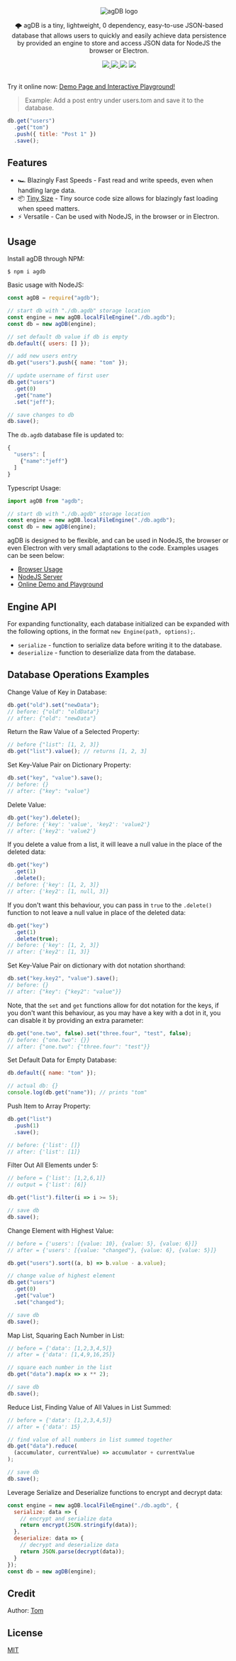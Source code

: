 <div align="center">
  <img src="./docs/logo.png" alt="agDB logo">

  <p>🌩️ agDB is a tiny, lightweight, 0 dependency, easy-to-use JSON-based database that allows users to quickly and easily achieve data persistence by provided an engine to store and access JSON data for NodeJS the browser or Electron.</p>

  <a href="https://npmjs.com/package/agdb">
    <img src="https://img.shields.io/npm/v/agdb?color=green">
  </a>
  <a href="https://bundlephobia.com/result?p=agdb">
    <img src="https://img.shields.io/bundlephobia/minzip/agdb?color=green">
  </a>
  <img src="https://img.shields.io/badge/dependencies-0-brightgreen?color=blue">
  <a href="./LICENSE">
    <img src="https://img.shields.io/badge/license-MIT-blue">
  </a>
</div>

<br>

<p> Try it online now: <a href="https://tomprograms.github.io/agdb">Demo Page and Interactive Playground!</a></p>

> Example: Add a post entry under users.tom and save it to the database.

```js
db.get("users")
  .get("tom")
  .push({ title: "Post 1" })
  .save();
```

## Features

- 🏎️ Blazingly Fast Speeds - Fast read and write speeds, even when handling large data.
- 📦 [Tiny Size](https://bundlephobia.com/result?p=agdb) - Tiny source code size allows for blazingly fast loading when speed matters.
- ⚡️ Versatile - Can be used with NodeJS, in the browser or in Electron.

## Usage

Install agDB through NPM:

```
$ npm i agdb
```

Basic usage with NodeJS:

```js
const agDB = require("agdb");

// start db with "./db.agdb" storage location
const engine = new agDB.localFileEngine("./db.agdb");
const db = new agDB(engine);

// set default db value if db is empty
db.default({ users: [] });

// add new users entry
db.get("users").push({ name: "tom" });

// update username of first user
db.get("users")
  .get(0)
  .get("name")
  .set("jeff");

// save changes to db
db.save();
```

The `db.agdb` database file is updated to:

```js
{
  "users": [
    {"name":"jeff"}
  ]
}
```

Typescript Usage:

```ts
import agDB from "agdb";

// start db with "./db.agdb" storage location
const engine = new agDB.localFileEngine("./db.agdb");
const db = new agDB(engine);
```

agDB is designed to be flexible, and can be used in NodeJS, the browser or even Electron with very small adaptations to the code. Examples usages can be seen below:

- [Browser Usage](./examples/browser.md)
- [NodeJS Server](./examples/node.md)
- [Online Demo and Playground](https://tomprograms.github.io/agdb)

## Engine API

For expanding functionality, each database initialized can be expanded with the following options, in the format `new Engine(path, options);`.

- `serialize` - function to serialize data before writing it to the database.
- `deserialize` - function to deserialize data from the database.

## Database Operations Examples

Change Value of Key in Database:

```js
db.get("old").set("newData");
// before: {"old": "oldData"}
// after: {"old": "newData"}
```

Return the Raw Value of a Selected Property:

```js
// before {"list": [1, 2, 3]}
db.get("list").value(); // returns [1, 2, 3]
```

Set Key-Value Pair on Dictionary Property:

```js
db.set("key", "value").save();
// before: {}
// after: {"key": "value"}
```

Delete Value:

```js
db.get("key").delete();
// before: {'key': 'value', 'key2': 'value2'}
// after: {'key2': 'value2'}
```

If you delete a value from a list, it will leave a null value in the place of the deleted data:

```js
db.get("key")
  .get(1)
  .delete();
// before: {'key': [1, 2, 3]}
// after: {'key2': [1, null, 3]}
```

If you don't want this behaviour, you can pass in `true` to the `.delete()` function to not leave a null value in place of the deleted data:

```js
db.get("key")
  .get(1)
  .delete(true);
// before: {'key': [1, 2, 3]}
// after: {'key2': [1, 3]}
```

Set Key-Value Pair on dictionary with dot notation shorthand:

```js
db.set("key.key2", "value").save();
// before: {}
// after: {"key": {"key2": "value"}}
```

Note, that the `set` and `get` functions allow for dot notation for the keys, if you don't want this behaviour, as you may have a key with a dot in it, you can disable it by providing an extra parameter:

```js
db.get("one.two", false).set("three.four", "test", false);
// before: {"one.two": {}}
// after: {"one.two": {"three.four": "test"}}
```

Set Default Data for Empty Database:

```js
db.default({ name: "tom" });

// actual db: {}
console.log(db.get("name")); // prints "tom"
```

Push Item to Array Property:

```js
db.get("list")
  .push(1)
  .save();

// before: {'list': []}
// after: {'list': [1]}
```

Filter Out All Elements under 5:

```js
// before = {'list': [1,2,6,1]}
// output = {'list': [6]}

db.get("list").filter(i => i >= 5);

// save db
db.save();
```

Change Element with Highest Value:

```js
// before = {'users': [{value: 10}, {value: 5}, {value: 6}]}
// after = {'users': [{value: "changed"}, {value: 6}, {value: 5}]}

db.get("users").sort((a, b) => b.value - a.value);

// change value of highest element
db.get("users")
  .get(0)
  .get("value")
  .set("changed");

// save db
db.save();
```

Map List, Squaring Each Number in List:

```js
// before = {'data': [1,2,3,4,5]}
// after = {'data': [1,4,9,16,25]}

// square each number in the list
db.get("data").map(x => x ** 2);

// save db
db.save();
```

Reduce List, Finding Value of All Values in List Summed:

```js
// before = {'data': [1,2,3,4,5]}
// after = {'data': 15}

// find value of all numbers in list summed together
db.get("data").reduce(
  (accumulator, currentValue) => accumulator + currentValue
);

// save db
db.save();
```

Leverage Serialize and Deserialize functions to encrypt and decrypt data:

```js
const engine = new agDB.localFileEngine("./db.agdb", {
  serialize: data => {
    // encrypt and serialize data
    return encrypt(JSON.stringify(data));
  },
  deserialize: data => {
    // decrypt and deserialize data
    return JSON.parse(decrypt(data));
  }
});
const db = new agDB(engine);
```

## Credit

Author: [Tom](https://github.com/TomPrograms)

## License

[MIT](LICENSE)
